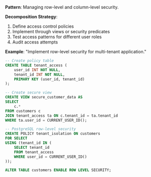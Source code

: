 **Pattern**: Managing row-level and column-level security.

**Decomposition Strategy**:

1. Define access control policies
2. Implement through views or security predicates
3. Test access patterns for different user roles
4. Audit access attempts

**Example**: "Implement row-level security for multi-tenant application."

```SQL
-- Create policy table
CREATE TABLE tenant_access (
    user_id INT NOT NULL,
    tenant_id INT NOT NULL,
    PRIMARY KEY (user_id, tenant_id)
);

-- Create secure view
CREATE VIEW secure_customer_data AS
SELECT
    c.*
FROM customers c
JOIN tenant_access ta ON c.tenant_id = ta.tenant_id
WHERE ta.user_id = CURRENT_USER_ID();

-- PostgreSQL row-level security
CREATE POLICY tenant_isolation ON customers
FOR SELECT
USING (tenant_id IN (
    SELECT tenant_id
    FROM tenant_access
    WHERE user_id = CURRENT_USER_ID()
));

ALTER TABLE customers ENABLE ROW LEVEL SECURITY;
```